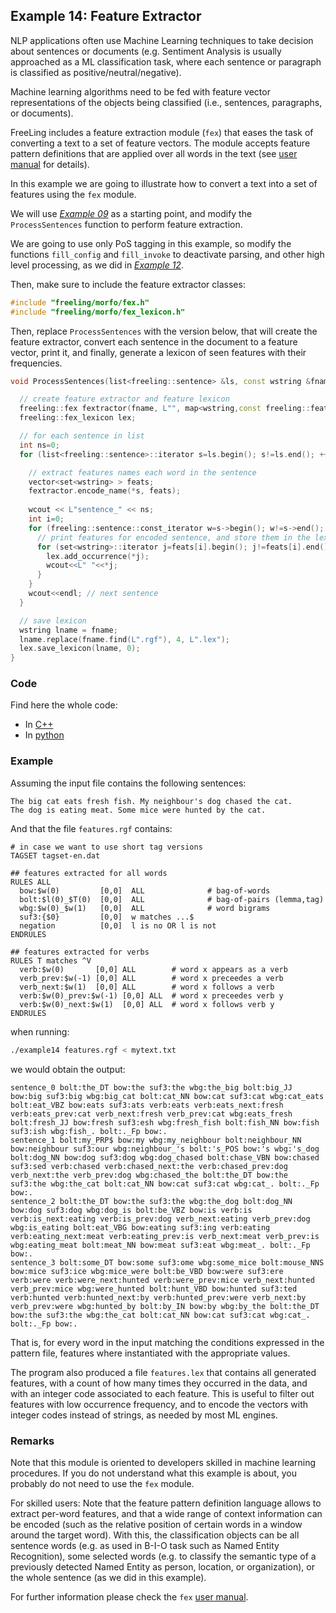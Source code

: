 
## Example 14: Feature Extractor

NLP applications often use Machine Learning techniques to take decision about sentences or documents (e.g. Sentiment Analysis is usually approached as a ML classification task, where each sentence or paragraph is classified as positive/neutral/negative).

Machine learning algorithms need to be fed with feature vector representations of the objects being classified (i.e., sentences, paragraphs, or documents).

FreeLing includes a feature extraction module (`fex`) that eases the task of converting a text to a set of feature vectors. The module accepts feature pattern definitions that are applied over all words in the text (see [user manual](https://talp-upc.gitbooks.io/freeling-user-manual/content/modules/fex.html) for details).

In this example we are going to illustrate how to convert a text into a set of features using the `fex` module.

We will use [*Example 09*](./example09.md) as a starting point, and modify the `ProcessSentences` function to perform feature extraction.

We are going to use only PoS tagging in this example, so modify the functions `fill_config` and `fill_invoke` to deactivate parsing, and other high level processing, as we did in [*Example 12*](./example12.md).


Then, make sure to include the feature extractor classes:
```C++
#include "freeling/morfo/fex.h"
#include "freeling/morfo/fex_lexicon.h"
```

Then, replace `ProcessSentences` with the version below, that will create the feature extractor, convert each sentence in the document to a feature vector, print it, and finally, generate a lexicon of seen features with their frequencies.

```C++
void ProcessSentences(list<freeling::sentence> &ls, const wstring &fname) {

  // create feature extractor and feature lexicon 
  freeling::fex fextractor(fname, L"", map<wstring,const freeling::feature_function *>());
  freeling::fex_lexicon lex;

  // for each sentence in list
  int ns=0;
  for (list<freeling::sentence>::iterator s=ls.begin(); s!=ls.end(); ++s, ++ns) {

    // extract features names each word in the sentence
    vector<set<wstring> > feats;
    fextractor.encode_name(*s, feats);      
    
    wcout << L"sentence_" << ns;
    int i=0;
    for (freeling::sentence::const_iterator w=s->begin(); w!=s->end(); ++w, ++i) {
      // print features for encoded sentence, and store them in the lexicon
      for (set<wstring>::iterator j=feats[i].begin(); j!=feats[i].end(); ++j) {
        lex.add_occurrence(*j);
        wcout<<L" "<<*j;
      }
    }
    wcout<<endl; // next sentence
  }

  // save lexicon 
  wstring lname = fname;
  lname.replace(fname.find(L".rgf"), 4, L".lex");
  lex.save_lexicon(lname, 0);
}
```

### Code

Find here the whole code:
  - In [C++](./code/example14.cc.md)
  - In [python](./code/example14.py.md)


### Example

Assuming the input file contains the following sentences:

    The big cat eats fresh fish. My neighbour's dog chased the cat.
    The dog is eating meat. Some mice were hunted by the cat.

And that the file `features.rgf` contains:
```
# in case we want to use short tag versions
TAGSET tagset-en.dat

## features extracted for all words
RULES ALL
  bow:$w(0)         [0,0]  ALL              # bag-of-words 
  bolt:$l(0)_$T(0)  [0,0]  ALL              # bag-of-pairs (lemma,tag)
  wbg:$w(0)_$w(1)   [0,0]  ALL              # word bigrams
  suf3:{$0}         [0,0]  w matches ...$   
  negation          [0,0]  l is no OR l is not 
ENDRULES

## features extracted for verbs
RULES T matches ^V
  verb:$w(0)       [0,0] ALL        # word x appears as a verb
  verb_prev:$w(-1) [0,0] ALL        # word x preceedes a verb
  verb_next:$w(1)  [0,0] ALL        # word x follows a verb
  verb:$w(0)_prev:$w(-1) [0,0] ALL  # word x preceedes verb y
  verb:$w(0)_next:$w(1)  [0,0] ALL  # word x follows verb y
ENDRULES
```

when running:
```bash
./example14 features.rgf < mytext.txt
```

we would obtain the output:
```
sentence_0 bolt:the_DT bow:the suf3:the wbg:the_big bolt:big_JJ bow:big suf3:big wbg:big_cat bolt:cat_NN bow:cat suf3:cat wbg:cat_eats bolt:eat_VBZ bow:eats suf3:ats verb:eats verb:eats_next:fresh verb:eats_prev:cat verb_next:fresh verb_prev:cat wbg:eats_fresh bolt:fresh_JJ bow:fresh suf3:esh wbg:fresh_fish bolt:fish_NN bow:fish suf3:ish wbg:fish_. bolt:._Fp bow:.
sentence_1 bolt:my_PRP$ bow:my wbg:my_neighbour bolt:neighbour_NN bow:neighbour suf3:our wbg:neighbour_'s bolt:'s_POS bow:'s wbg:'s_dog bolt:dog_NN bow:dog suf3:dog wbg:dog_chased bolt:chase_VBN bow:chased suf3:sed verb:chased verb:chased_next:the verb:chased_prev:dog verb_next:the verb_prev:dog wbg:chased_the bolt:the_DT bow:the suf3:the wbg:the_cat bolt:cat_NN bow:cat suf3:cat wbg:cat_. bolt:._Fp bow:.
sentence_2 bolt:the_DT bow:the suf3:the wbg:the_dog bolt:dog_NN bow:dog suf3:dog wbg:dog_is bolt:be_VBZ bow:is verb:is verb:is_next:eating verb:is_prev:dog verb_next:eating verb_prev:dog wbg:is_eating bolt:eat_VBG bow:eating suf3:ing verb:eating verb:eating_next:meat verb:eating_prev:is verb_next:meat verb_prev:is wbg:eating_meat bolt:meat_NN bow:meat suf3:eat wbg:meat_. bolt:._Fp bow:.
sentence_3 bolt:some_DT bow:some suf3:ome wbg:some_mice bolt:mouse_NNS bow:mice suf3:ice wbg:mice_were bolt:be_VBD bow:were suf3:ere verb:were verb:were_next:hunted verb:were_prev:mice verb_next:hunted verb_prev:mice wbg:were_hunted bolt:hunt_VBD bow:hunted suf3:ted verb:hunted verb:hunted_next:by verb:hunted_prev:were verb_next:by verb_prev:were wbg:hunted_by bolt:by_IN bow:by wbg:by_the bolt:the_DT bow:the suf3:the wbg:the_cat bolt:cat_NN bow:cat suf3:cat wbg:cat_. bolt:._Fp bow:.
```

That is, for every word in the input matching the conditions expressed in the pattern file, features where instantiated with the appropriate values.

The program also produced a file `features.lex` that contains all generated features, with a count of how many times they occurred in the data, and with an integer code associated to each feature. This is useful to filter out features with low occurrence frequency, and to encode the vectors with integer codes instead of strings, as needed by most ML engines.


### Remarks

Note that this module is oriented to developers skilled in machine learning procedures. If you do not understand what this example is about, you probably do not need to use the `fex` module.

For skilled users:  Note that the feature pattern definition language allows to extract per-word features, and that a wide range of context information can be encoded (such as the relative position of certain words in a window around the target word). With this, the classification objects can be all sentence words (e.g. as used in B-I-O task such as Named Entity Recognition), some selected words (e.g. to classify the semantic type of a previously detected Named Entity as person, location, or organization), or the whole sentence (as we did in this example).

For further information please check the `fex` [user manual](https://talp-upc.gitbooks.io/freeling-user-manual/content/modules/fex.html).
